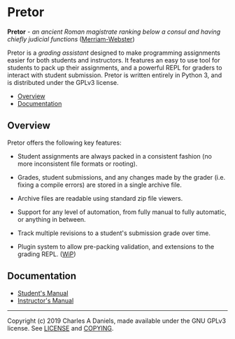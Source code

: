 # Pretor

**Pretor** - *an ancient Roman magistrate ranking below a consul and having
chiefly judicial functions*
([Merriam-Webster](https://www.merriam-webster.com/dictionary/pretor))

Pretor is a *grading assistant* designed to make programming assignments easier
for both students and instructors. It features an easy to use tool for students
to pack up their assignments, and a powerful REPL for graders to interact with
student submission. Pretor is written entirely in Python 3, and is distributed
under the GPLv3 license.

<!-- vim-markdown-toc GFM -->

* [Overview](#overview)
* [Documentation](#documentation)

<!-- vim-markdown-toc -->

## Overview

Pretor offers the following key features:

* Student assignments are always packed in a consistent fashion (no more
  inconsistent file formats or rooting).

* Grades, student submissions, and any changes made by the grader (i.e. fixing
  a compile errors) are stored in a single archive file.

* Archive files are readable using standard zip file viewers.

* Support for any level of automation, from fully manual to fully automatic,
  or anything in between.

* Track multiple revisions to a student's submission grade over time.

* Plugin system to allow pre-packing validation, and extensions to the grading
  REPL. ([WiP](https://github.com/HeRCLab/pretor/issues?q=is%3Aissue+is%3Aopen+label%3A%22plugin+system%22))

## Documentation

* [Student's Manual](manual/student_manual.pdf)
* [Instructor's Manual](manual/instructor_manual.pdf)


----

Copyright (c) 2019 Charles A Daniels, made available under the GNU GPLv3
license. See [LICENSE](./LICENSE) and [COPYING](./COPYING).

